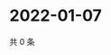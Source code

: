 # 2022-01-07

共 0 条

<!-- BEGIN WEIBO -->
<!-- 最后更新时间 Fri Jan 07 2022 10:08:30 GMT+0800 (China Standard Time) -->

<!-- END WEIBO -->
